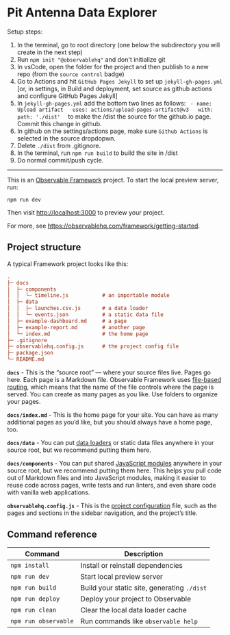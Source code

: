 # Pit Antenna Data Explorer
Setup steps:
1) In the terminal, go to root directory (one below the subdirectory you will create in the next step)
2) Run `npm init "@observablehq"` and don't initialize git
3) In vsCode, open the folder for the project and then publish to a new repo (from the `source control` badge)
4) Go to Actions and hit `GitHub Pages Jekyll` to set up `jekyll-gh-pages.yml`
   [or, in settings, in Build and deployment, set source as github actions and configure GitHub Pages Jekyll]
5) In `jekyll-gh-pages.yml` add the bottom two lines as follows: 
   `  - name: Upload artifact  
        uses: actions/upload-pages-artifact@v3  
        with:  
          path: './dist'  
    `
    to make the  /dist the source for the github.io page. Commit this change in github.
5) In github on the settings/actions page, make sure `Github Actions` is selected in the source dropdopwn.  
6) Delete `./dist` from .gitignore.   
7) In the terminal, run `npm run build` to build the site in /dist
8) Do normal commit/push cycle.

<hr>  

This is an [Observable Framework](https://observablehq.com/framework) project. To start the local preview server, run:

```
npm run dev
```

Then visit <http://localhost:3000> to preview your project.

For more, see <https://observablehq.com/framework/getting-started>.

## Project structure

A typical Framework project looks like this:

```ini
.
├─ docs
│  ├─ components
│  │  └─ timeline.js           # an importable module
│  ├─ data
│  │  ├─ launches.csv.js       # a data loader
│  │  └─ events.json           # a static data file
│  ├─ example-dashboard.md     # a page
│  ├─ example-report.md        # another page
│  └─ index.md                 # the home page
├─ .gitignore
├─ observablehq.config.js      # the project config file
├─ package.json
└─ README.md
```

**`docs`** - This is the “source root” — where your source files live. Pages go here. Each page is a Markdown file. Observable Framework uses [file-based routing](https://observablehq.com/framework/routing), which means that the name of the file controls where the page is served. You can create as many pages as you like. Use folders to organize your pages.

**`docs/index.md`** - This is the home page for your site. You can have as many additional pages as you’d like, but you should always have a home page, too.

**`docs/data`** - You can put [data loaders](https://observablehq.com/framework/loaders) or static data files anywhere in your source root, but we recommend putting them here.

**`docs/components`** - You can put shared [JavaScript modules](https://observablehq.com/framework/javascript/imports) anywhere in your source root, but we recommend putting them here. This helps you pull code out of Markdown files and into JavaScript modules, making it easier to reuse code across pages, write tests and run linters, and even share code with vanilla web applications.

**`observablehq.config.js`** - This is the [project configuration](https://observablehq.com/framework/config) file, such as the pages and sections in the sidebar navigation, and the project’s title.

## Command reference

| Command           | Description                                              |
| ----------------- | -------------------------------------------------------- |
| `npm install`            | Install or reinstall dependencies                        |
| `npm run dev`        | Start local preview server                               |
| `npm run build`      | Build your static site, generating `./dist`              |
| `npm run deploy`     | Deploy your project to Observable                        |
| `npm run clean`      | Clear the local data loader cache                        |
| `npm run observable` | Run commands like `observable help`                      |
